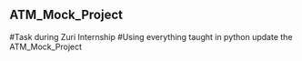 ## ATM_Mock_Project
#Task during Zuri Internship
#Using everything taught in python update the ATM_Mock_Project
